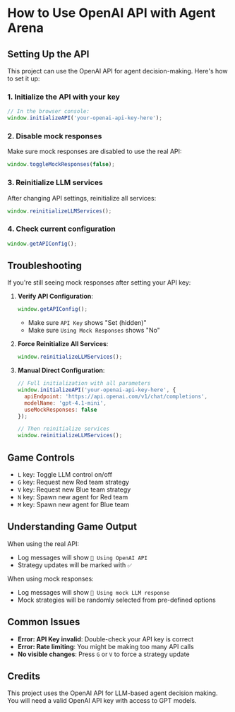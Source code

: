 # How to Use OpenAI API with Agent Arena

## Setting Up the API

This project can use the OpenAI API for agent decision-making. Here's how to set it up:

### 1. Initialize the API with your key

```javascript
// In the browser console:
window.initializeAPI('your-openai-api-key-here');
```

### 2. Disable mock responses

Make sure mock responses are disabled to use the real API:

```javascript
window.toggleMockResponses(false);
```

### 3. Reinitialize LLM services

After changing API settings, reinitialize all services:

```javascript
window.reinitializeLLMServices();
```

### 4. Check current configuration

```javascript
window.getAPIConfig();
```

## Troubleshooting

If you're still seeing mock responses after setting your API key:

1. **Verify API Configuration**:
   ```javascript
   window.getAPIConfig();
   ```
   - Make sure `API Key` shows "Set (hidden)"
   - Make sure `Using Mock Responses` shows "No"

2. **Force Reinitialize All Services**:
   ```javascript
   window.reinitializeLLMServices();
   ```

3. **Manual Direct Configuration**:
   ```javascript
   // Full initialization with all parameters
   window.initializeAPI('your-openai-api-key-here', {
     apiEndpoint: 'https://api.openai.com/v1/chat/completions',
     modelName: 'gpt-4.1-mini',
     useMockResponses: false
   });
   
   // Then reinitialize services
   window.reinitializeLLMServices();
   ```

## Game Controls

- `L` key: Toggle LLM control on/off 
- `G` key: Request new Red team strategy
- `V` key: Request new Blue team strategy
- `N` key: Spawn new agent for Red team
- `M` key: Spawn new agent for Blue team

## Understanding Game Output

When using the real API:
- Log messages will show `🔑 Using OpenAI API` 
- Strategy updates will be marked with `✅`

When using mock responses:
- Log messages will show `🤖 Using mock LLM response`
- Mock strategies will be randomly selected from pre-defined options

## Common Issues

- **Error: API Key invalid**: Double-check your API key is correct
- **Error: Rate limiting**: You might be making too many API calls
- **No visible changes**: Press `G` or `V` to force a strategy update

## Credits

This project uses the OpenAI API for LLM-based agent decision making. You will need a valid OpenAI API key with access to GPT models.